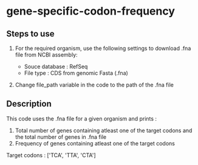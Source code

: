 # gene-specific-codon-frequency

## Steps to use
1. For the required organism, use the following settings to download .fna file from NCBI assembly:
    * Souce database : RefSeq
    * File type : CDS from genomic Fasta (.fna)

2. Change file_path variable in the code to the path of the .fna file 


## Description

This code uses the .fna file for a given organism and prints :
1. Total number of genes containing atleast one of the target codons and the total number of genes in .fna file
2. Frequency of genes containing atleast one of the target codons


Target codons : ['TCA', 'TTA', 'CTA']

